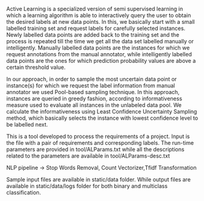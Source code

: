 Active Learning is a specialized version of semi supervised learning in which a learning algorithm is able to interactively query the user to obtain the desired labels at new data points. In this, we basically start with a small labelled training set and request labels for carefully selected instances. Newly labelled data points are added back to the training set and the process is repeated till the time we get all the data set labelled manually or intelligently. Manually labelled data points are the instances for which we request annotations from the manual annotator, while intelligently labelled data points are the ones for which prediction probability values are above a certain threshold value. 

In our approach, in order to sample the most uncertain data point or instance(s) for which we request the label information from manual annotator we used Pool-based sampling technique. In this approach, instances are queried in greedy fashion, according to informativeness measure used to evaluate all instances in the unlabeled data pool. We calculate the informativeness using Least Confidence Uncertainty Sampling method, which basically selects the instance with lowest confidence level to be labelled next.

This is a tool developed to process the requirements of a project. Input is the file with a pair of requirements and corresponding labels. The run-time parameters are provided in tool/ALParams.txt while all the descriptions related to the parameters are available in tool/ALParams-desc.txt

NLP pipeline -> Stop Words Removal, Count Vectorizer,Tfidf Transformation

Sample input files are available in static/data folder. While output files are available in static/data/logs folder for both binary and multiclass classification.
